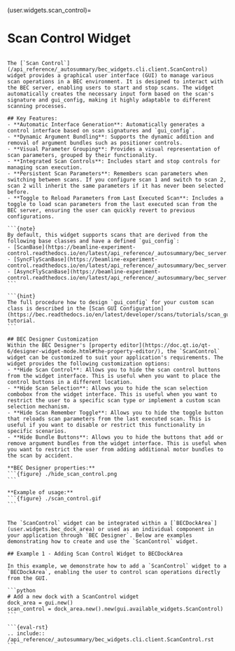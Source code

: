 (user.widgets.scan_control)=

# Scan Control Widget

````{tab} Overview

The [`Scan Control`](/api_reference/_autosummary/bec_widgets.cli.client.ScanControl) widget provides a graphical user interface (GUI) to manage various scan operations in a BEC environment. It is designed to interact with the BEC server, enabling users to start and stop scans. The widget automatically creates the necessary input form based on the scan's signature and gui_config, making it highly adaptable to different scanning processes.

## Key Features:
- **Automatic Interface Generation**: Automatically generates a control interface based on scan signatures and `gui_config`.
- **Dynamic Argument Bundling**: Supports the dynamic addition and removal of argument bundles such as positioner controls.
- **Visual Parameter Grouping**: Provides a visual representation of scan parameters, grouped by their functionality.
- **Integrated Scan Controls**: Includes start and stop controls for managing scan execution.
- **Persistent Scan Parameters**: Remembers scan parameters when switching between scans. If you configure scan 1 and switch to scan 2, scan 2 will inherit the same parameters if it has never been selected before.
- **Toggle to Reload Parameters from Last Executed Scan**: Includes a toggle to load scan parameters from the last executed scan from the BEC server, ensuring the user can quickly revert to previous configurations.

```{note}
By default, this widget supports scans that are derived from the following base classes and have a defined `gui_config`:
- [ScanBase](https://beamline-experiment-control.readthedocs.io/en/latest/api_reference/_autosummary/bec_server.scan_server.scans.ScanBase.html)
- [SyncFlyScanBase](https://beamline-experiment-control.readthedocs.io/en/latest/api_reference/_autosummary/bec_server.scan_server.scans.SyncFlyScanBase.html)
- [AsyncFlyScanBase](https://beamline-experiment-control.readthedocs.io/en/latest/api_reference/_autosummary/bec_server.scan_server.scans.AsyncFlyScanBase.html)
```

```{hint}
The full procedure how to design `gui_config` for your custom scan class is described in the [Scan GUI Configuration](https://bec.readthedocs.io/en/latest/developer/scans/tutorials/scan_gui_config.html) tutorial.
```

## BEC Designer Customization
Within the BEC Designer's [property editor](https://doc.qt.io/qt-6/designer-widget-mode.html#the-property-editor/), the `ScanControl` widget can be customized to suit your application's requirements. The widget provides the following customization options:
- **Hide Scan Control**: Allows you to hide the scan control buttons from the widget interface. This is useful when you want to place the control buttons in a different location.
- **Hide Scan Selection**: Allows you to hide the scan selection combobox from the widget interface. This is useful when you want to restrict the user to a specific scan type or implement a custom scan selection mechanism.
- **Hide Scan Remember Toggle**: Allows you to hide the toggle button that reloads scan parameters from the last executed scan. This is useful if you want to disable or restrict this functionality in specific scenarios.
- **Hide Bundle Buttons**: Allows you to hide the buttons that add or remove argument bundles from the widget interface. This is useful when you want to restrict the user from adding additional motor bundles to the scan by accident.

**BEC Designer properties:**
```{figure} ./hide_scan_control.png
```

**Example of usage:**
```{figure} ./scan_control.gif
```

````

````{tab} Examples

The `ScanControl` widget can be integrated within a [`BECDockArea`](user.widgets.bec_dock_area) or used as an individual component in your application through `BEC Designer`. Below are examples demonstrating how to create and use the `ScanControl` widget.

## Example 1 - Adding Scan Control Widget to BECDockArea

In this example, we demonstrate how to add a `ScanControl` widget to a `BECDockArea`, enabling the user to control scan operations directly from the GUI.

```python
# Add a new dock with a ScanControl widget
dock_area = gui.new()
scan_control = dock_area.new().new(gui.available_widgets.ScanControl)
```
````

````{tab} API
```{eval-rst} 
.. include:: /api_reference/_autosummary/bec_widgets.cli.client.ScanControl.rst
```
````